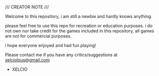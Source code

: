 /// CREATOR NOTE ///

Welcome to this repository, i am still a newbie and hardly knows anything.

please feel free to use this repo for recreation or education purposes.
i do not own nor take credit for the games included in this repository, all games are not for commercial purposes.

i hope everyone enjoyed and had fun playing!




Please contact me if you have any critics/suggestions at xelciolous@gmail.com

- XELCIO
